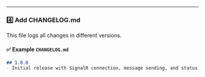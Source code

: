 
---

### **4️⃣ Add CHANGELOG.md**
This file logs all changes in different versions.

#### **✅ Example `CHANGELOG.md`**
```md
## 1.0.0
- Initial release with SignalR connection, message sending, and status updates.
